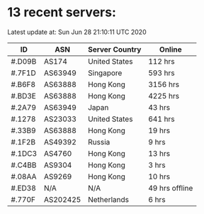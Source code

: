 # 13 recent servers:

Latest update at: Sun Jun 28 21:10:11 UTC 2020

| ID | ASN | Server Country | Online |
| -- | --- | -------------- | ------ |
| #.D09B | AS174 | United States | 112 hrs |
| #.7F1D | AS63949 | Singapore | 593 hrs |
| #.B6F8 | AS63888 | Hong Kong | 3156 hrs |
| #.BD3E | AS63888 | Hong Kong | 4225 hrs |
| #.2A79 | AS63949 | Japan | 43 hrs |
| #.1278 | AS23033 | United States | 641 hrs |
| #.33B9 | AS63888 | Hong Kong | 19 hrs |
| #.1F2B | AS49392 | Russia | 9 hrs |
| #.1DC3 | AS4760 | Hong Kong | 13 hrs |
| #.C4BB | AS9304 | Hong Kong | 3 hrs |
| #.08AA | AS9269 | Hong Kong | 10 hrs |
| #.ED38 | N/A | N/A | 49 hrs offline |
| #.770F | AS202425 | Netherlands | 6 hrs |

